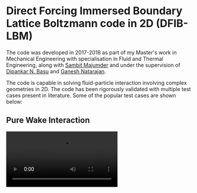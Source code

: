 # Direct Forcing Immersed Boundary Lattice Boltzmann code in 2D (DFIB-LBM)

The code was developed in 2017-2018 as part of my Master's work in Mechanical Engineering with specialisation in Fluid and Thermal Engineering, along with [Sambit Majumder](https://www.researchgate.net/profile/Sambit-Majumder) and under the supervision of [Dipankar N. Basu](https://www.researchgate.net/profile/Dipankar-Basu-2) and [Ganesh Natarajan](https://www.researchgate.net/profile/Ganesh-Natarajan-7).

The code is capable in solving fluid-particle interaction involving complex geometries in 2D. The code has been rigorously validated with multiple test cases present in literature. Some of the popular test cases are shown below:

## Pure Wake Interaction

![purewakeinteraction.mp4](https://github.com/arnab-sphs12/DFIB-LBM/blob/master/purewakeinteraction.mp4)


